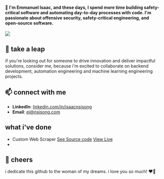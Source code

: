 #### 👋 I'm Emmanuel Isaac, and these days, I spend more time building safety-critical software and automating day-to-day processes with code. I'm passionate about offensive security, safety-critical engineering, and open-source software.

![](https://komarev.com/ghpvc/?username=1cbyc&color=blueviolet)

## 🔭 take a leap
if you're looking out for someone to drive innovation and deliver impactful solutions, consider me, because i'm excited to collaborate on backend development, automation engineering and machine learning engineering projects.

## 📫 connect with me
- **LinkedIn**: [linkedin.com/in/isaacnsisong](https://linkedin.com/in/isaacnsisong)
- **Email**: [ei@nsisong.com](mailto:ei@nsisong.com)

## what i've done
- Custom Web Scraper [See Source code](https://github.com/1cbyc/1cbyc-web-scraper) [View Live](https://webscraper.nsisong.com)
- 

## 💖 cheers
i dedicate this github to the woman of my dreams. i love you so much! ❤️🌹
